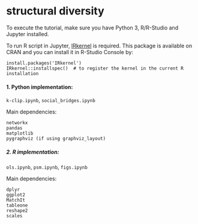 # structural diversity

To execute the tutorial, make sure you have Python 3, R/R-Studio and Jupyter installed.

To run R script in Jupyter, [IRkernel](https://github.com/IRkernel/IRkernel) is required. This package is available on CRAN and you can install it in R-Studio Console by:
```
install.packages('IRkernel')
IRkernel::installspec()  # to register the kernel in the current R installation
```

#### 1. Python implementation:
`k-clip.ipynb`,
`social_bridges.ipynb`

Main dependencies:
```
networkx
pandas
matplotlib
pygraphviz (if using graphviz_layout)
```

##### 2. R implementation:
`ols.ipynb`,
`psm.ipynb`,
`figs.ipynb`

Main dependencies:
```
dplyr
ggplot2
MatchIt
tableone
reshape2
scales
```
